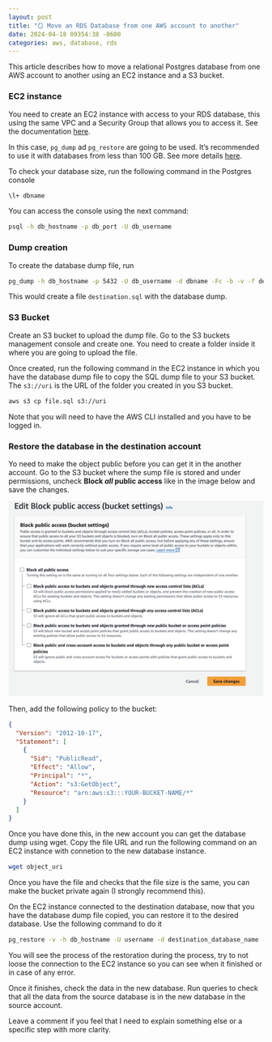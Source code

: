 ```yaml
---
layout: post
title: "🪞 Move an RDS Database from one AWS account to another"
date: 2024-04-18 09354:38 -0600
categories: aws, database, rds
---
```


This article describes how to move a relational Postgres database from one AWS account to another using an EC2 instance and a S3 bucket.

### EC2 instance

You need to create an EC2 instance with access to your RDS database, this using the same VPC and a Security Group that allows you to access it. See the documentation [here](https://docs.aws.amazon.com/AWSEC2/latest/WindowsGuide/tutorial-connect-ec2-instance-to-rds-database.html).

In this case, `pg_dump` ad `pg_restore` are going to be used. It’s recommended to use it with databases from less than 100 GB. See more details [here](https://docs.aws.amazon.com/dms/latest/sbs/chap-manageddatabases.postgresql-rds-postgresql-full-load-pd_dump.html).

To check your database size, run the following command in the Postgres console

```bash
\l+ dbname
```

You can access the console using the next command:

```bash
psql -h db_hostname -p db_port -U db_username
```

### Dump creation

To create the database dump file, run

```bash
pg_dump -h db_hostname -p 5432 -U db_username -d dbname -Fc -b -v -f destination.sql
```

This would create a file `destination.sql` with the database dump.

### S3 Bucket

Create an S3 bucket to upload the dump file. Go to the S3 buckets management console and create one. You need to create a folder inside it where you are going to upload the file.

Once created, run the following command in the EC2 instance in which you have the database dump file to copy the SQL dump file to your S3 bucket. The `s3://uri` is the URL of the folder you created in you S3 bucket.

```bash
aws s3 cp file.sql s3://uri
```

Note that you will need to have the AWS CLI installed and you have to be logged in.

### Restore the database in the destination account

Yo need to make the object public before you can get it in the another account. Go to the S3 bucket where the sump file is stored and under permissions, uncheck **Block _all_ public access** like in the image below and save the changes.

<img src="/images/s3_permissions.png" width=750>


Then, add the following policy to the bucket:

```json
{
  "Version": "2012-10-17",
  "Statement": [
    {
      "Sid": "PublicRead",
      "Effect": "Allow",
      "Principal": "*",
      "Action": "s3:GetObject",
      "Resource": "arn:aws:s3:::YOUR-BUCKET-NAME/*"
    }
  ]
}
```

Once you have done this, in the new account you can get the database dump using wget. Copy the file URL and run the following command on an EC2 instance with connetion to the new database instance.

```bash
wget object_uri
```

Once you have the file and checks that the file size is the same, you can make the bucket private again (I strongly recommend this).

On the EC2 instance connected to the destination database, now that you have the database dump file copied, you can restore it to the desired database. Use the following command to do it

```bash
pg_restore -v -h db_hostname -U username -d destination_database_name -j 2 dumpfilelocation.sql
```

You will see the process of the restoration during the process, try to not loose the connection to the EC2 instance so you can see when it finished or in case of any error.

Once it finishes, check the data in the new database. Run queries to check that all the data from the source database is in the new database in the source account.

Leave a comment if you feel that I need to explain something else or a specific step with more clarity.
